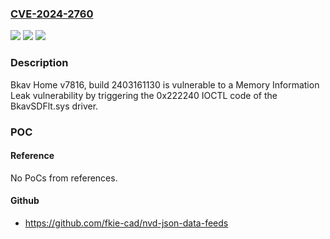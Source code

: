 ### [CVE-2024-2760](https://cve.mitre.org/cgi-bin/cvename.cgi?name=CVE-2024-2760)
![](https://img.shields.io/static/v1?label=Product&message=Bkav%20Home&color=blue)
![](https://img.shields.io/static/v1?label=Version&message=%3D%20v7816%2C%20build%202403161130%20&color=brighgreen)
![](https://img.shields.io/static/v1?label=Vulnerability&message=CWE-200%20Exposure%20of%20Sensitive%20Information%20to%20an%20Unauthorized%20Actor&color=brighgreen)

### Description

Bkav Home v7816, build 2403161130 is vulnerable to a Memory Information Leak vulnerability by triggering the 0x222240 IOCTL code of the BkavSDFlt.sys driver.

### POC

#### Reference
No PoCs from references.

#### Github
- https://github.com/fkie-cad/nvd-json-data-feeds

